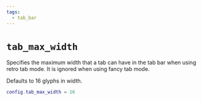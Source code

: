 ```yaml
---
tags:
  - tab_bar
---
```

# `tab_max_width`

Specifies the maximum width that a tab can have in the
tab bar when using retro tab mode.  It is ignored when
using fancy tab mode.

Defaults to 16 glyphs in width.

```lua
config.tab_max_width = 16
```
